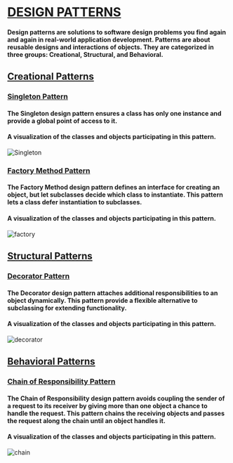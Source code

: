 # [DESIGN PATTERNS](#)

#### Design patterns are solutions to software design problems you find again and again in real-world application development. Patterns are about reusable designs and interactions of objects. They are categorized in three groups: Creational, Structural, and Behavioral.

## [Creational Patterns](#)

### [Singleton Pattern](https://github.com/serhatyamann/DESIGN_PATTERNS/tree/master/Singleton_Pattern)

#### The Singleton design pattern ensures a class has only one instance and provide a global point of access to it.

#### A visualization of the classes and objects participating in this pattern.
![Singleton](https://user-images.githubusercontent.com/25529312/139563016-f17a49c7-c538-4e4d-9046-f462903d34eb.png)

### [Factory Method Pattern](https://github.com/serhatyamann/DESIGN_PATTERNS/tree/master/Factory_Method_Pattern)

#### The Factory Method design pattern defines an interface for creating an object, but let subclasses decide which class to instantiate. This pattern lets a class defer instantiation to subclasses.

#### A visualization of the classes and objects participating in this pattern.
![factory](https://user-images.githubusercontent.com/25529312/139563021-ad0cdde9-5eda-4bc1-95cf-04ed9222e9e6.png)

## [Structural Patterns](#)

### [Decorator Pattern](https://github.com/serhatyamann/DESIGN_PATTERNS/tree/master/Decorator_Pattern)

#### The Decorator design pattern attaches additional responsibilities to an object dynamically. This pattern provide a flexible alternative to subclassing for extending functionality.

#### A visualization of the classes and objects participating in this pattern.
![decorator](https://user-images.githubusercontent.com/25529312/139563139-1261f29d-af1e-4c81-b078-9802526041a4.png)

## [Behavioral Patterns](#)

### [Chain of Responsibility Pattern](https://github.com/serhatyamann/DESIGN_PATTERNS/tree/master/Chain_of_Responsibility_Pattern)

#### The Chain of Responsibility design pattern avoids coupling the sender of a request to its receiver by giving more than one object a chance to handle the request. This pattern chains the receiving objects and passes the request along the chain until an object handles it.

#### A visualization of the classes and objects participating in this pattern.
![chain](https://user-images.githubusercontent.com/25529312/139563170-6e278713-120c-44a8-adbb-6291b7767318.png)
